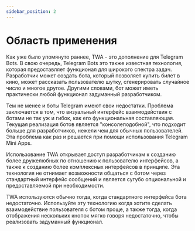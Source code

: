 ```yaml
---
sidebar_position: 2
---
```


# Область применения

Как уже было упомянуто раннее, TWA - это дополнение для Telegram Bots. В свою 
очередь, Telegram Bots это также известная технология, которая предоставляет
функционал для широкого спектра задач. Разработчик может создать бота,
который позволяет купить билет в кино, может рассказать пользователю шутку, 
сгенерировать случайное число и многое другое. Другими словами, бот может иметь
практически любой функционал задуманный разработчиком.

Тем не менее и боты Telegram имеют свои недостатки. Проблема заключается в том, 
что визуальный интерфейс взаимодействия с ботами не так уж и гибок, как его 
функциональная составляющая. Текущая реализация ботов является 
"консолеподобной", что подходит больше для разработчиков, нежели чем для обычных 
пользователей. Эта проблема как раз и решается при помощи использования
Telegram Mini Apps.

Использование TWA открывает доступ разработчикам к созданию более дружелюбных
по отношению к пользователю интерфейсов, а также к созданию более комплексных
интерфейсов в принципе. Эта технология не отнимает возможности общаться с
ботом через стандартный интерфейс сообщений и является сугубо опциональной и
предоставляемой при необходимости.

TWA используются обычно тогда, когда стандартного интерфейса бота недостаточно.
Используйте эту технологию когда хотите сделать взаимодействие пользователя с 
ботом проще, а также тогда, когда отображения нескольких кнопок мягко говоря 
недостаточно, чтобы реализовать задуманный функционал.

